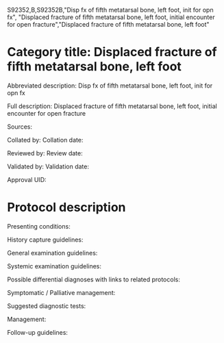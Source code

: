 S92352,B,S92352B,"Disp fx of fifth metatarsal bone, left foot, init for opn fx", "Displaced fracture of fifth metatarsal bone, left foot, initial encounter for open fracture","Displaced fracture of fifth metatarsal bone, left foot"
# Category title: Displaced fracture of fifth metatarsal bone, left foot

Abbreviated description: Disp fx of fifth metatarsal bone, left foot, init for opn fx

Full description: Displaced fracture of fifth metatarsal bone, left foot, initial encounter for open fracture

Sources:

Collated by:
Collation date:

Reviewed by:
Review date:

Validated by:
Validation date:

Approval UID:

# Protocol description

Presenting conditions:

History capture guidelines:

General examination guidelines:

Systemic examination guidelines:

Possible differential diagnoses with links to related protocols:

Symptomatic / Palliative management:

Suggested diagnostic tests:

Management:

Follow-up guidelines:
